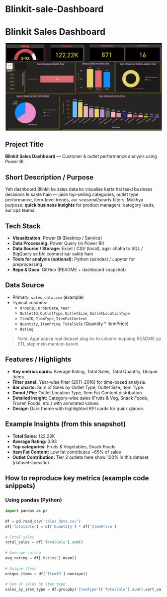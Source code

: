 # Blinkit-sale-Dashboard

# Blinkit Sales Dashboard

![Blinkit Dashboard](Blinkit%20Snapshot.png)

## Project Title
**Blinkit Sales Dashboard** — Customer & outlet performance analysis using Power BI.

## Short Description / Purpose
Yeh dashboard Blinkit ke sales data ko visualise karta hai taaki business decisions le sakte hain — jaise top-selling categories, outlet type performance, item-level trends, aur seasonal/yearly filters. Mukhya purpose: **quick business insights** for product managers, category leads, aur ops teams.

## Tech Stack
- **Visualization:** Power BI (Desktop / Service)  
- **Data Processing:** Power Query (in Power BI)  
- **Data Source / Storage:** Excel / CSV (local), agar chaha to SQL / BigQuery se bhi connect kar sakte hain  
- **Tools for analysis (optional):** Python (pandas) / Jupyter for preprocessing  
- **Repo & Docs:** GitHub (README + dashboard snapshot)

## Data Source
- Primary: `sales_data.csv` (example)  
- Typical columns:
  - `OrderID`, `OrderDate`, `Year`
  - `OutletID`, `OutletType`, `OutletSize`, `OutletLocationType`
  - `ItemID`, `ItemType`, `ItemFatContent`
  - `Quantity`, `ItemPrice`, `TotalSale` (Quantity * ItemPrice)
  - `Rating`

> Note: Agar aapka real dataset alag ho to column mapping README ya ETL step mein mention karein.

## Features / Highlights
- **Key metrics cards:** Average Rating, Total Sales, Total Quantity, Unique Items.
- **Filter panel:** Year-wise filter (2011–2016) for time-based analysis.
- **Bar charts:** Sum of Sales by Outlet Type, Outlet Size, Item Type.
- **Donut / Pie:** Outlet Location Type, Item Fat Content distribution.
- **Detailed insight:** Category-wise sales (Fruits & Veg, Snack Foods, Frozen Foods, etc.) with annotated values.
- **Design:** Dark theme with highlighted KPI cards for quick glance.

## Example Insights (from this snapshot)
- **Total Sales:** 122.22K  
- **Average Rating:** 3.93  
- **Top categories:** Fruits & Vegetables, Snack Foods  
- **Item Fat Content:** Low fat contributes ~65% of sales  
- **Outlet Contribution:** Tier 2 outlets here show 100% in this dataset (dataset-specific)

## How to reproduce key metrics (example code snippets)

### Using pandas (Python)
```python
import pandas as pd

df = pd.read_csv('sales_data.csv')
df['TotalSale'] = df['Quantity'] * df['ItemPrice']

# Total sales
total_sales = df['TotalSale'].sum()

# Average rating
avg_rating = df['Rating'].mean()

# Unique items
unique_items = df['ItemID'].nunique()

# Sum of sales by item type
sales_by_item_type = df.groupby('ItemType')['TotalSale'].sum().sort_values(ascending=False)
